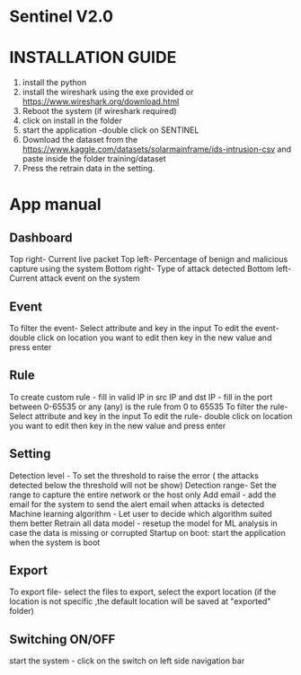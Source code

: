 # Sentinel V2.0
INSTALLATION GUIDE
=================================
1. install the python
2. install the wireshark using the exe provided or https://www.wireshark.org/download.html
3. Reboot the system (if wireshark required)
3. click on install in the folder
4. start the application -double click on SENTINEL
5. Download the dataset from the https://www.kaggle.com/datasets/solarmainframe/ids-intrusion-csv and paste inside the folder training/dataset
6. Press the retrain data in the setting.

App manual
==================================
Dashboard
---------
Top right- Current live packet
Top left- Percentage of benign and malicious capture using the system
Bottom right- Type of attack detected
Bottom left- Current attack event on the system

Event
---------
To filter the event- Select attribute and key in the input
To edit the event- double click on location you want to edit then key in the new value and press enter

Rule
--------
To create custom rule - fill in valid IP in src IP and dst IP
			    - fill in the port between 0-65535 or any
				(any) is the rule from 0 to 65535
To filter the rule- Select attribute and key in the input
To edit the rule- double click on location you want to edit then key in the new value and press enter

Setting
--------
Detection level - To set the threshold to raise the error ( the attacks detected below the threshold will not be show)
Detection range- Set the range to capture the entire network or the host only
Add email - add the email for the system to send the alert email when attacks is detected
Machine learning algorithm - Let user to decide which algorithm suited them better
Retrain all data model - resetup the model for ML analysis in case the data is missing or corrupted
Startup on boot: start the application when the system is boot

Export
---------
To export file- select the files to export, select the export location (if the location is not specific ,the default location will be saved at "exported" folder)

Switching ON/OFF
-----------------
start the system - click on the switch on left side navigation bar
